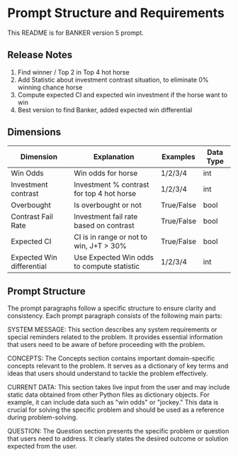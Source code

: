 # Prompt Structure and Requirements
This README is for BANKER version 5 prompt.

## Release Notes
1. Find winner / Top 2 in Top 4 hot horse
2. Add Statistic about investment contrast situation, to eliminate 0% winning chance horse
3. Compute expected CI and expected win investment if the horse want to win
4. Best version to find Banker, added expected win differential

## Dimensions
| Dimension                   | Explanation                                   | Examples    | Data Type |
| ---------                   | -----------                                   | --------    | --------- |
| Win Odds                    | Win odds for horse                            | 1/2/3/4     | int       |
| Investment contrast         | Investment % contrast for top 4 hot horse     | 1/2/3/4     | int       |
| Overbought                  | Is overbought or not                          | True/False  | bool      |
| Contrast Fail Rate          | Investment fail rate based on contrast        | True/False  | bool      |
| Expected CI                 | CI is in range or not to win, J+T > 30%       | True/False  | bool      |
| Expected Win differential   | Use Expected Win odds to compute statistic    | 1/2/3/4     | int       |


## Prompt Structure
The prompt paragraphs follow a specific structure to ensure clarity and consistency. Each prompt paragraph consists of the following main parts:

SYSTEM MESSAGE: This section describes any system requirements or special reminders related to the problem. It provides essential information that users need to be aware of before proceeding with the problem.

CONCEPTS: The Concepts section contains important domain-specific concepts relevant to the problem. It serves as a dictionary of key terms and ideas that users should understand to tackle the problem effectively.

CURRENT DATA: This section takes live input from the user and may include static data obtained from other Python files as dictionary objects. For example, it can include data such as "win odds" or "jockey." This data is crucial for solving the specific problem and should be used as a reference during problem-solving.

QUESTION: The Question section presents the specific problem or question that users need to address. It clearly states the desired outcome or solution expected from the user.